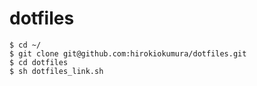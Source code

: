 # dotfiles

```
$ cd ~/
$ git clone git@github.com:hirokiokumura/dotfiles.git
$ cd dotfiles
$ sh dotfiles_link.sh
```
